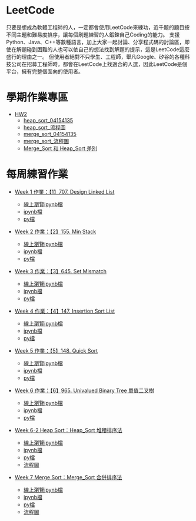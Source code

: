 # LeetCode
只要是想成為軟體工程師的人，一定都會使用LeetCode來練功，近千題的題目按不同主題和難易度排序，讓每個刷題練習的人鍛鍊自己Coding的能力。
支援Python、Java、C++等數種語言，加上大家一起討論、分享程式碼的討論區，即使在解題碰到困難的人也可以依自己的想法找到解題的提示，這是LeetCode這麼盛行的理由之一。
但使用者絕對不只學生、工程師，舉凡Google、矽谷的各種科技公司在招募工程師時，都會在LeetCode上找適合的人選，因此LeetCode是個平台，擁有完整個面向的使用者。

# 學期作業專區
* [HW2](https://github.com/agying/leetcode-practices/tree/master/HW2)
   * [heap_sort_04154135](https://github.com/agying/leetcode-practices/blob/master/HW2/heap_sort_04154135.py)
   * [heap_sort_流程圖](https://github.com/agying/leetcode-practices/blob/master/HW2/heap_sort_%E6%B5%81%E7%A8%8B%E5%9C%96.png)
   * [merge_sort_04154135](https://github.com/agying/leetcode-practices/blob/master/HW2/merge_sort_04154135.py)
   * [merge_sort_流程圖](https://github.com/agying/leetcode-practices/blob/master/HW2/merge_sort_%E6%B5%81%E7%A8%8B%E5%9C%96.png)
   * [Merge_Sort 和 Heap_Sort 差別](https://github.com/agying/leetcode-practices/blob/master/HW2/%E5%90%88%E4%BD%B5%E5%92%8C%E5%A0%86%E7%A9%8D%E6%8E%92%E5%BA%8F%E7%9A%84%E6%AF%94%E8%BC%83.md)


# 每周練習作業
* [Week 1 作業：【1】707. Design Linked List](https://github.com/agying/leetcode-practices/tree/master/%E3%80%90Week1%E3%80%91Design%20Linked%20List)
    * [線上瀏覽ipynb檔](https://nbviewer.jupyter.org/github/agying/leetcode-practices/blob/master/%E3%80%90Week1%E3%80%91Design%20Linked%20List/%E3%80%901%E3%80%91707.%20Design%20Linked%20List.ipynb)
    * [ipynb檔](https://github.com/agying/leetcode-practices/blob/master/%E3%80%90Week1%E3%80%91Design%20Linked%20List/%E3%80%901%E3%80%91707.%20Design%20Linked%20List.ipynb)
    * [py檔](https://github.com/agying/leetcode-practices/blob/master/%E3%80%90Week1%E3%80%91Design%20Linked%20List/%E3%80%901%E3%80%91707.%20Design%20Linked%20List.py)
    
* [Week 2 作業：【2】155. Min Stack](https://github.com/agying/leetcode-practices/tree/master/%E3%80%90Week2%E3%80%91Min%20Stack)
    * [線上瀏覽ipynb檔](https://nbviewer.jupyter.org/github/agying/leetcode-practices/blob/master/%E3%80%90Week2%E3%80%91Min%20Stack/%E3%80%902%E3%80%91155.%20Min%20Stack.ipynb)
    *  [ipynb檔](https://github.com/agying/leetcode-practices/blob/master/%E3%80%90Week2%E3%80%91Min%20Stack/%E3%80%902%E3%80%91155.%20Min%20Stack.ipynb)
    * [py檔](https://github.com/agying/leetcode-practices/blob/master/%E3%80%90Week2%E3%80%91Min%20Stack/%E3%80%902%E3%80%91155.%20Min%20Stack.py)
    
* [Week 3 作業：【3】645. Set Mismatch](https://github.com/agying/leetcode-practices/tree/master/%E3%80%90Week3%E3%80%91Set%20Mismatch)
    * [線上瀏覽ipynb檔](https://nbviewer.jupyter.org/github/agying/leetcode-practices/blob/master/%E3%80%90Week3%E3%80%91Set%20Mismatch/%E3%80%903%E3%80%91645.%20Set%20Mismatch.ipynb)
    *  [ipynb檔](https://github.com/agying/leetcode-practices/blob/master/%E3%80%90Week3%E3%80%91Set%20Mismatch/%E3%80%903%E3%80%91645.%20Set%20Mismatch.ipynb)
    * [py檔](https://github.com/agying/leetcode-practices/blob/master/%E3%80%90Week3%E3%80%91Set%20Mismatch/%E3%80%903%E3%80%91645.%20Set%20Mismatch.py)
    
* [Week 4 作業：【4】147. Insertion Sort List](https://github.com/agying/leetcode-practices/tree/master/%E3%80%90Week4%E3%80%91Insertion%20Sort%20List)
    * [線上瀏覽ipynb檔](https://nbviewer.jupyter.org/github/agying/leetcode-practices/blob/master/%E3%80%90Week4%E3%80%91Insertion%20Sort%20List/%E3%80%904%E3%80%91147.%20Insertion%20Sort%20List.ipynb)
    *  [ipynb檔](https://github.com/agying/leetcode-practices/blob/master/%E3%80%90Week4%E3%80%91Insertion%20Sort%20List/%E3%80%904%E3%80%91147.%20Insertion%20Sort%20List.ipynb)
    * [py檔](https://github.com/agying/leetcode-practices/blob/master/%E3%80%90Week4%E3%80%91Insertion%20Sort%20List/%E3%80%904%E3%80%91147.%20Insertion%20Sort%20List.py)
    
* [Week 5 作業：【5】148. Quick Sort](https://github.com/agying/leetcode-practices/tree/master/%E3%80%90Week5%E3%80%91Quick%20Sort)
    * [線上瀏覽ipynb檔](https://nbviewer.jupyter.org/github/agying/leetcode-practices/blob/master/%E3%80%90Week5%E3%80%91Quick%20Sort/%E3%80%905%E3%80%91148.%20Quick%20Sort.ipynb)
    *  [ipynb檔](https://github.com/agying/leetcode-practices/blob/master/%E3%80%90Week5%E3%80%91Quick%20Sort/%E3%80%905%E3%80%91148.%20Quick%20Sort.ipynb)
    * [py檔](https://github.com/agying/leetcode-practices/blob/master/%E3%80%90Week5%E3%80%91Quick%20Sort/%E3%80%905%E3%80%91148.%20Quick%20Sort.py)
    
* [Week 6 作業：【6】965. Univalued Binary Tree 單值二叉樹]()
    * [線上瀏覽ipynb檔]()
    *  [ipynb檔]()
    * [py檔]()
    
* [Week 6-2 Heap Sort：Heap_Sort 堆積排序法](https://github.com/agying/leetcode-practices/tree/master/%E3%80%90Week6-2%E3%80%91%E5%A0%86%E7%A9%8D%E6%8E%92%E5%BA%8F%E6%B3%95)
    * [線上瀏覽ipynb檔](https://nbviewer.jupyter.org/github/agying/leetcode-practices/blob/master/%E3%80%90Week6-2%E3%80%91%E5%A0%86%E7%A9%8D%E6%8E%92%E5%BA%8F%E6%B3%95/Heap%20Sort%20%E5%A0%86%E7%A9%8D%E6%8E%92%E5%BA%8F%E6%B3%95.ipynb)
    *  [ipynb檔](https://github.com/agying/leetcode-practices/blob/master/%E3%80%90Week6-2%E3%80%91%E5%A0%86%E7%A9%8D%E6%8E%92%E5%BA%8F%E6%B3%95/Heap%20Sort%20%E5%A0%86%E7%A9%8D%E6%8E%92%E5%BA%8F%E6%B3%95.ipynb)
    * [py檔](https://github.com/agying/leetcode-practices/blob/master/%E3%80%90Week6-2%E3%80%91%E5%A0%86%E7%A9%8D%E6%8E%92%E5%BA%8F%E6%B3%95/Heap%20Sort%20%E5%A0%86%E7%A9%8D%E6%8E%92%E5%BA%8F%E6%B3%95.py)
    * [流程圖](https://github.com/agying/leetcode-practices/blob/master/%E3%80%90Week6-2%E3%80%91%E5%A0%86%E7%A9%8D%E6%8E%92%E5%BA%8F%E6%B3%95/heap_sort_%E6%B5%81%E7%A8%8B%E5%9C%96.png)

* [Week 7 Merge Sort：Merge_Sort 合併排序法](https://github.com/agying/leetcode-practices/tree/master/%E3%80%90Week7%E3%80%91Merge%20Sort)
    * [線上瀏覽ipynb檔](https://nbviewer.jupyter.org/github/agying/leetcode-practices/blob/master/%E3%80%90Week7%E3%80%91Merge%20Sort/%E3%80%908%E3%80%91Merge%20Sort%20%E5%90%88%E4%BD%B5%E6%8E%92%E5%BA%8F%E6%B3%95.ipynb)
    *  [ipynb檔](https://github.com/agying/leetcode-practices/blob/master/%E3%80%90Week7%E3%80%91Merge%20Sort/%E3%80%908%E3%80%91Merge%20Sort%20%E5%90%88%E4%BD%B5%E6%8E%92%E5%BA%8F%E6%B3%95.ipynb)
    * [py檔](https://github.com/agying/leetcode-practices/blob/master/%E3%80%90Week7%E3%80%91Merge%20Sort/%E3%80%908%E3%80%91Merge%20Sort%20%E5%90%88%E4%BD%B5%E6%8E%92%E5%BA%8F%E6%B3%95.py)
    * [流程圖](https://github.com/agying/leetcode-practices/blob/master/%E3%80%90Week7%E3%80%91Merge%20Sort/merge_sort_%E6%B5%81%E7%A8%8B%E5%9C%96.png)
